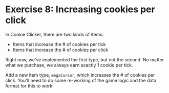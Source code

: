 # Exercise 8: Increasing cookies per click

In Cookie Clicker, there are two kinds of items:

- Items that increase the # of cookies per tick
- Items that increase the # of cookies per click

Right now, we've implemented the first type, but not the second. No matter what we purchase, we always earn exactly 1 cookie per tick.  
   
Add a new item type, `megaCursor`, which increases the # of cookies per click. You'll need to do some re-working of the game logic and the data format for this to work. 

